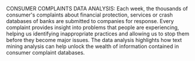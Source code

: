 CONSUMER COMPLAINTS DATA ANALYSIS:
Each week, the thousands of consumer's complaints about financial protection, services or crash databases of banks are submitted to companies for response. Every complaint provides insight into problems that people are experiencing, helping us identifying inappropriate practices and allowing us to stop them before they become major issues. The data analysis highlights how text mining analysis can help unlock the wealth of information contained in consumer complaint databases.
